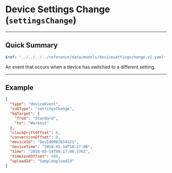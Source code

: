 # Device Settings Change (`settingsChange`)

---

## Quick Summary

```yaml json_schema
$ref: '../../../../reference/data/models/devicesettingschange.v1.yaml'
```

An event that occurs when a device has switched to a different setting.

---

## Example

```json
{
  "type": "deviceEvent",
  "subType": "settingsChange",
  "bgTarget": {
    "from": "Standard",
    "to": "Workout"
  },
  "clockDriftOffset": 0,
  "conversionOffset": 0,
  "deviceId": "DevId0987654321",
  "deviceTime": "2018-05-14T18:17:08",
  "time": "2018-05-14T08:17:08.276Z",
  "timezoneOffset": 600,
  "uploadId": "SampleUploadId"
}
```
